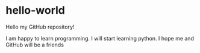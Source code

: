 hello-world
===========

Hello my GitHub repository!

I am happy to learn programming. I will start learning python.
I hope me and GitHub will be a friends
